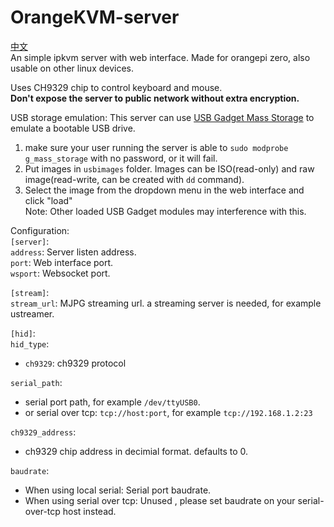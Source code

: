 # OrangeKVM-server

[中文](README_cn.md)  
An simple ipkvm server with web interface. Made for orangepi zero, also usable on other linux devices.  

Uses CH9329 chip to control keyboard and mouse.  
<b>Don't expose the server to public network without extra encryption.  </b>

USB storage emulation: This server can use [USB Gadget Mass Storage](https://linux-sunxi.org/USB_Gadget/Mass_storage) to emulate a bootable USB drive.  
1. make sure your user running the server is able to `sudo modprobe g_mass_storage` with no password, or it will fail.  
2. Put images in `usbimages` folder. Images can be ISO(read-only) and raw image(read-write, can be created with `dd` command).  
3. Select the image from the dropdown menu in the web interface and click "load"  
Note: Other loaded USB Gadget modules may interference with this.

Configuration:  
`[server]`:  
`address`: Server listen address.  
`port`: Web interface port.  
`wsport`: Websocket port.  

`[stream]`:  
`stream_url`: MJPG streaming url. a streaming server is needed, for example ustreamer.   

`[hid]`:  
`hid_type`:   
- `ch9329`: ch9329 protocol

`serial_path`: 
- serial port path, for example `/dev/ttyUSB0`.  
- or serial over tcp: `tcp://host:port`, for example `tcp://192.168.1.2:23`  


`ch9329_address`:  
- ch9329 chip address in decimial format. defaults to 0.  

`baudrate`:  
- When using local serial: Serial port baudrate. 
- When using serial over tcp: Unused , please set baudrate on your serial-over-tcp host instead.  